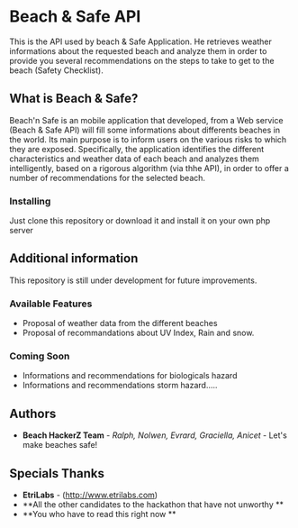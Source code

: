 # Beach & Safe API

This is the API used by beach & Safe Application. He retrieves weather informations about the requested beach and analyze them in order to provide you several recommendations on the steps to take to get to the beach (Safety Checklist). 

## What is Beach & Safe?

Beach'n Safe is an mobile application that developed, from a Web service (Beach & Safe API) will fill some informations about differents beaches in the world. Its main purpose is to inform users on the various risks to which they are exposed. Specifically, the application identifies the different characteristics and weather data of each beach and analyzes them intelligently, based on a rigorous algorithm (via thhe API), in order to offer a number of recommendations for the selected beach.

### Installing

Just clone this repository or download it and install it on your own php server

##  Additional information
This repository is still under development for future improvements.

### Available Features

- Proposal of weather data from the different beaches
- Proposal of recommandations about UV Index, Rain and snow.

### Coming Soon

- Informations and recommendations for biologicals hazard
- Informations and recommendations storm hazard.....

## Authors

* **Beach HackerZ Team** - *Ralph, Nolwen, Evrard, Graciella, Anicet* - Let's make beaches safe!

## Specials Thanks

* **EtriLabs** - (http://www.etrilabs.com)
* **All the other candidates to the hackathon that have not unworthy **
* **You who have to read this right now **


